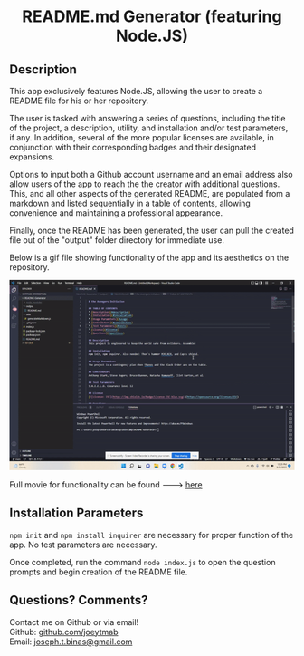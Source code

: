 <h1 align="center">README.md Generator (featuring Node.JS)</h1>

## Description

This app exclusively features Node.JS, allowing the user to create a README file for his or her repository.

The user is tasked with answering a series of questions, including the title of the project, a description, utility, and installation and/or test parameters, if any. In addition, several of the more popular licenses are available, in conjunction with their corresponding badges and their designated expansions.

Options to input both a Github account username and an email address also allow users of the app to reach the the creator with additional questions. This, and all other aspects of the generated README, are populated from a markdown and listed sequentially in a table of contents, allowing convenience and maintaining a professional appearance.

Finally, once the README has been generated, the user can pull the created file out of the "output" folder directory for immediate use.

Below is a gif file showing functionality of the app and its aesthetics on the repository.

![README Generator](./src/readme.gif.gif)

Full movie for functionality can be found ---> [here](./src/readme-generator-functionality.mp4)

## Installation Parameters

`npm init` and `npm install inquirer` are necessary for proper function of the app. No test parameters are necessary.

Once completed, run the command `node index.js` to open the question prompts and begin creation of the README file.

## Questions? Comments?

Contact me on Github or via email! </br>
Github: [github.com/joeytmab](github.com/joeytmab) </br>
Email: [joseph.t.binas@gmail.com](joseph.t.binas@gmail.com)
